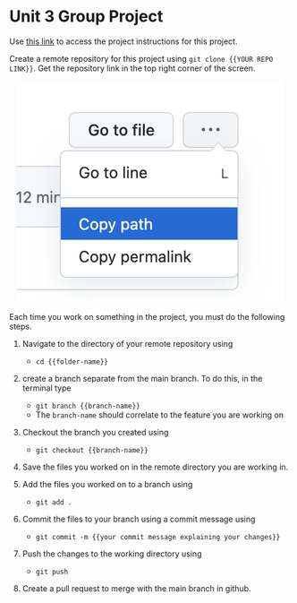 # Unit 3 Group Project

Use [this link](https://docs.google.com/document/d/11AYaHCLAfhhfhOGxrnmfAlDYGFhdiL_8Jtmziaxilo4/copy) to access the project instructions for this project.

Create a remote repository for this project using `git clone {{YOUR REPO LINK}}`. Get the repository link in the top right corner of the screen.

<p align="center">
<img src="/repolink.png" alt="repo link">
</p>

Each time you work on something in the project, you must do the following steps.

1. Navigate to the directory of your remote repository using
    - `cd {{folder-name}}`
2. create a branch separate from the main branch. To do this, in the terminal type
    - `git branch {{branch-name}}`
    - The `branch-name` should correlate to the feature you are working on

3. Checkout the branch you created using
    - `git checkout {{branch-name}}`
4. Save the files you worked on in the remote directory you are working in.
5. Add the files you worked on to a branch using
    - `git add .`
6. Commit the files to your branch using a commit message using
    - `git commit -m {{your commit message explaining your changes}}`
7. Push the changes to the working directory using
    - `git push`
8. Create a pull request to merge with the main branch in github.
